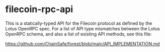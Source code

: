 # filecoin-rpc-api

This is a statically-typed API for the Filecoin protocol as defined by the Lotus OpenRPC spec. For a list of API type mismatches between the Lotus OpenRPC schema, and also a list of existing API methods, see this file:

<https://github.com/ChainSafe/forest/blob/main/API_IMPLEMENTATION.md>
